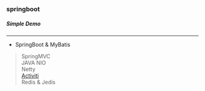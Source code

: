 ### springboot  
##### *Simple Demo*  
----
* SpringBoot & MyBatis
> SpringMVC  
> JAVA NIO  
> Netty  
> [Activiti](https://github.com/wy6/springboot/blob/master/src/main/java/com/example/activiti/Activiti%E6%80%BB%E7%BB%93.md)  
> Redis & Jedis
